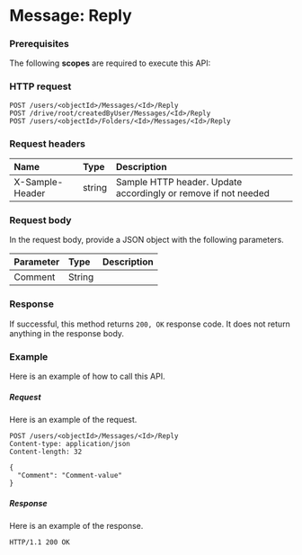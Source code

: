 # Message: Reply


### Prerequisites
The following **scopes** are required to execute this API: 
### HTTP request
<!-- { "blockType": "ignored" } -->
```http
POST /users/<objectId>/Messages/<Id>/Reply
POST /drive/root/createdByUser/Messages/<Id>/Reply
POST /users/<objectId>/Folders/<Id>/Messages/<Id>/Reply

```
### Request headers
| Name       | Type | Description|
|:---------------|:--------|:----------|
| X-Sample-Header  | string  | Sample HTTP header. Update accordingly or remove if not needed|

### Request body
In the request body, provide a JSON object with the following parameters.

| Parameter	   | Type	|Description|
|:---------------|:--------|:----------|
|Comment|String||

### Response
If successful, this method returns `200, OK` response code. It does not return anything in the response body.

### Example
Here is an example of how to call this API.
##### Request
Here is an example of the request.
<!-- {
  "blockType": "request",
  "name": "message_reply"
}-->
```http
POST /users/<objectId>/Messages/<Id>/Reply
Content-type: application/json
Content-length: 32

{
  "Comment": "Comment-value"
}
```

##### Response
Here is an example of the response.
<!-- {
  "blockType": "response",
  "truncated": false,
  "@odata.type": "microsoft.graph.none"
} -->
```http
HTTP/1.1 200 OK
```

<!-- uuid: 0cb4c689-5c1a-4cf0-895b-d8d89e6efe6a
2015-10-19 08:46:46 UTC -->
<!-- {
  "type": "#page.annotation",
  "description": "Message: Reply",
  "keywords": "",
  "section": "documentation",
  "tocPath": ""
}-->